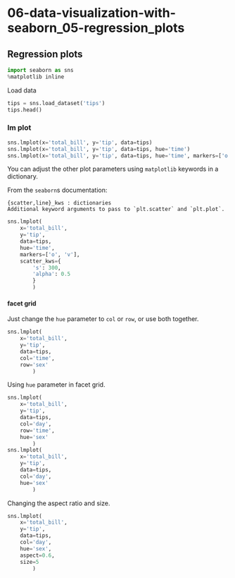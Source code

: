 # 06-data-visualization-with-seaborn_05-regression_plots

## Regression plots


```python
import seaborn as sns
%matplotlib inline
```

Load data

```python
tips = sns.load_dataset('tips')
tips.head()
```

### lm plot

```python
sns.lmplot(x='total_bill', y='tip', data=tips)
sns.lmplot(x='total_bill', y='tip', data=tips, hue='time')
sns.lmplot(x='total_bill', y='tip', data=tips, hue='time', markers=['o', 'v'])
```

You can adjust the other plot parameters using `matplotlib` keywords in a dictionary.

From the `seaborn`s documentation:

```
{scatter,line}_kws : dictionaries
Additional keyword arguments to pass to `plt.scatter` and `plt.plot`.
```

```python
sns.lmplot(
    x='total_bill',
    y='tip',
    data=tips,
    hue='time',
    markers=['o', 'v'],
    scatter_kws={
        's': 300,
        'alpha': 0.5
        }
        )
```

#### facet grid

Just change the `hue` parameter to `col` or `row`, or use both together.

```python
sns.lmplot(
    x='total_bill',
    y='tip',
    data=tips,
    col='time',
    row='sex'
        )
```

Using `hue` parameter in facet grid.


```python
sns.lmplot(
    x='total_bill',
    y='tip',
    data=tips,
    col='day',
    row='time',
    hue='sex'
        )
sns.lmplot(
    x='total_bill',
    y='tip',
    data=tips,
    col='day',
    hue='sex'
        )
```

Changing the aspect ratio and size.

```python
sns.lmplot(
    x='total_bill',
    y='tip',
    data=tips,
    col='day',
    hue='sex',
    aspect=0.6,
    size=5
        )
```
